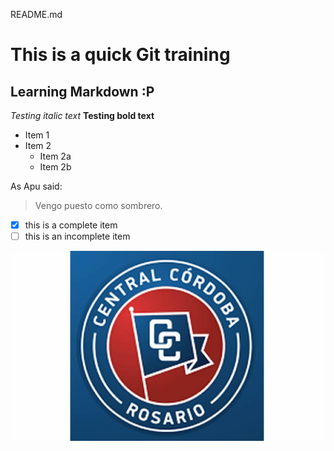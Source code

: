 README.md

# This is a quick Git training

## Learning Markdown :P

*Testing italic text*
**Testing bold text**

*	Item 1
*	Item 2
	*	Item 2a
	*	Item 2b


As Apu said:

> Vengo puesto como sombrero.


- [x] this is a complete item
- [ ] this is an incomplete item

![Soy charrua](/images/charrua.jpg)